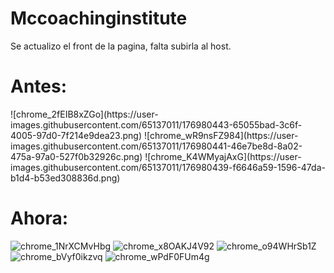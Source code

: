 # Mccoachinginstitute

Se actualizo el front de la pagina, falta subirla al host.

<h1>Antes:</h1>
![chrome_2fEIB8xZGo](https://user-images.githubusercontent.com/65137011/176980443-65055bad-3c6f-4005-97d0-7f214e9dea23.png)
![chrome_wR9nsFZ984](https://user-images.githubusercontent.com/65137011/176980441-46e7be8d-8a02-475a-97a0-527f0b32926c.png)
![chrome_K4WMyajAxG](https://user-images.githubusercontent.com/65137011/176980439-f6646a59-1596-47da-b1d4-b53ed308836d.png)





<h1>Ahora:</h1>


![chrome_1NrXCMvHbg](https://user-images.githubusercontent.com/65137011/176980501-e23aede7-b768-4a00-9359-6745f8789eee.png)
![chrome_x8OAKJ4V92](https://user-images.githubusercontent.com/65137011/176980502-67135adc-620a-4254-bab8-70ccfa75169f.png)
![chrome_o94WHrSb1Z](https://user-images.githubusercontent.com/65137011/176980504-7927db86-c6a4-4714-9caa-0b7e2476b910.png)
![chrome_bVyf0ikzvq](https://user-images.githubusercontent.com/65137011/176980505-066e6af0-4992-4638-8678-03fef2e6a69f.png)
![chrome_wPdF0FUm4g](https://user-images.githubusercontent.com/65137011/176980508-713ee096-27b9-43e8-93d2-2c2446e748a0.png)
